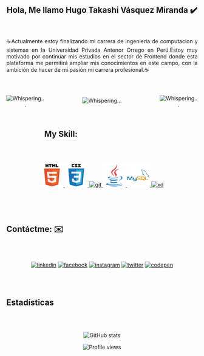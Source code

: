 ## <div align="center">**Hola, Me llamo Hugo Takashi Vásquez Miranda** ✔️</div>  

<div class="row" align="justify">
<br/> </br>
☕Actualmente estoy finalizando mi carrera de ingenieria de computacion y sistemas en la Universidad Privada Antenor Orrego en Perú.Estoy muy motivado por continuar mis estudios en el sector de Frontend donde esta plataforma me permitirá ampliar mis conocimientos en este campo, con la ambición de hacer de mi pasión mi carrera profesional.☕
</div>

<div class="row" align="center">

<br/> </br>

<img align="left" alt="Whispering..." style="margin-top: -10px" class="mr-3" src="https://github.githubassets.com/images/mona-whisper.gif" width="100" height="100">

<img align="center"  alt="Whispering..." style="margin-top: -10px" class="mr-3" src="https://user-images.githubusercontent.com/5713670/87202985-820dcb80-c2b6-11ea-9f56-7ec461c497c3.gif" width="100" height="100">

<img align="right"  alt="Whispering..." style="margin-top: -10px" class="mr-3"  src="https://github.githubassets.com/images/mona-whisper.gif" width="100" height="100">

</div>
<br /><br />

## **My Skill:**
<div align="center">
<br/> </br>

<p align="center"> 
   <a href="https://www.w3.org/html/" target="_blank"> <img src="https://raw.githubusercontent.com/devicons/devicon/master/icons/html5/html5-original-wordmark.svg" alt="html5" width="60" height="60"/> </a> 
  <a href="https://www.w3schools.com/css/" target="_blank"> <img src="https://raw.githubusercontent.com/devicons/devicon/master/icons/css3/css3-original-wordmark.svg" alt="css3" width="60" height="60"/> </a> 
  <a href="https://git-scm.com/" target="_blank"> <img src="https://www.vectorlogo.zone/logos/git-scm/git-scm-icon.svg" alt="git" width="60" height="60"/> </a> 
  <a href="https://www.java.com" target="_blank"> <img src="https://raw.githubusercontent.com/devicons/devicon/master/icons/java/java-original.svg" alt="java" width="60" height="60"/> </a> 
  <a href="https://www.mysql.com/" target="_blank"> <img src="https://raw.githubusercontent.com/devicons/devicon/master/icons/mysql/mysql-original-wordmark.svg" alt="mysql" width="60" height="60"/> </a> 
  <a href="https://www.adobe.com/products/xd.html" target="_blank"> <img src="https://cdn.worldvectorlogo.com/logos/adobe-xd.svg" alt="xd" width="60" height="60"/> </a> 
  </p>
 </div>
<br/> </br>
<br/>

## **Contáctme:** ✉️
<div align="center">
<br/> </br>

[<img src='https://cdn.jsdelivr.net/npm/simple-icons@3.0.1/icons/linkedin.svg' alt='linkedin' height='50'>](https://www.linkedin.com/in/Hugo-VasquezM97/) [<img src='https://cdn.jsdelivr.net/npm/simple-icons@3.0.1/icons/facebook.svg' alt='facebook' height='50'>](https://www.facebook.com/TakashiVasquez97)  [<img src='https://cdn.jsdelivr.net/npm/simple-icons@3.0.1/icons/instagram.svg' alt='instagram' height='50'>](https://www.instagram.com/takashi_vm/)  [<img src='https://cdn.jsdelivr.net/npm/simple-icons@3.0.1/icons/twitter.svg' alt='twitter' height='50'>](https://twitter.com/Takashi_Vasquez)  [<img src='https://cdn.jsdelivr.net/npm/simple-icons@3.0.1/icons/codepen.svg' alt='codepen' height='50'>](https://codepen.io/takashiv97)  

</a>  
</div>  
<br><br>

## **Estadísticas**

<div class="row" align="center">
<br/> </br>

![GitHub stats](https://github-readme-stats.vercel.app/api?username=TakashiV97&show_icons=true)

![Profile views](https://gpvc.arturio.dev/TakashiV97)  

</div>  
</br>


